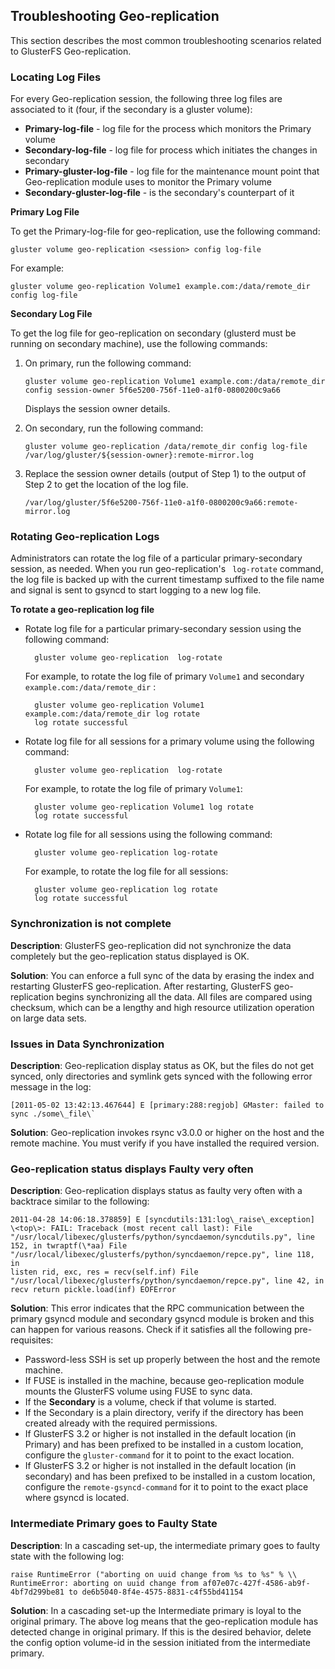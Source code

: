 ## Troubleshooting Geo-replication

This section describes the most common troubleshooting scenarios related
to GlusterFS Geo-replication.

### Locating Log Files

For every Geo-replication session, the following three log files are
associated to it (four, if the secondary is a gluster volume):

- **Primary-log-file** - log file for the process which monitors the Primary
  volume
- **Secondary-log-file** - log file for process which initiates the changes in
  secondary
- **Primary-gluster-log-file** - log file for the maintenance mount point
  that Geo-replication module uses to monitor the Primary volume
- **Secondary-gluster-log-file** - is the secondary's counterpart of it

**Primary Log File**

To get the Primary-log-file for geo-replication, use the following
command:

```console
gluster volume geo-replication <session> config log-file
```

For example:

```console
gluster volume geo-replication Volume1 example.com:/data/remote_dir config log-file
```

**Secondary Log File**

To get the log file for geo-replication on secondary (glusterd must be
running on secondary machine), use the following commands:

1.  On primary, run the following command:

        gluster volume geo-replication Volume1 example.com:/data/remote_dir config session-owner 5f6e5200-756f-11e0-a1f0-0800200c9a66

    Displays the session owner details.

2.  On secondary, run the following command:

        gluster volume geo-replication /data/remote_dir config log-file /var/log/gluster/${session-owner}:remote-mirror.log

3.  Replace the session owner details (output of Step 1) to the output
    of Step 2 to get the location of the log file.

        /var/log/gluster/5f6e5200-756f-11e0-a1f0-0800200c9a66:remote-mirror.log

### Rotating Geo-replication Logs

Administrators can rotate the log file of a particular primary-secondary
session, as needed. When you run geo-replication's ` log-rotate`
command, the log file is backed up with the current timestamp suffixed
to the file name and signal is sent to gsyncd to start logging to a new
log file.

**To rotate a geo-replication log file**

- Rotate log file for a particular primary-secondary session using the
  following command:

        gluster volume geo-replication  log-rotate

  For example, to rotate the log file of primary `Volume1` and secondary
  `example.com:/data/remote_dir` :

        gluster volume geo-replication Volume1 example.com:/data/remote_dir log rotate
        log rotate successful

- Rotate log file for all sessions for a primary volume using the
  following command:

        gluster volume geo-replication  log-rotate

  For example, to rotate the log file of primary `Volume1`:

        gluster volume geo-replication Volume1 log rotate
        log rotate successful

- Rotate log file for all sessions using the following command:

        gluster volume geo-replication log-rotate

  For example, to rotate the log file for all sessions:

        gluster volume geo-replication log rotate
        log rotate successful

### Synchronization is not complete

**Description**: GlusterFS geo-replication did not synchronize the data
completely but the geo-replication status displayed is OK.

**Solution**: You can enforce a full sync of the data by erasing the
index and restarting GlusterFS geo-replication. After restarting,
GlusterFS geo-replication begins synchronizing all the data. All files
are compared using checksum, which can be a lengthy and high resource
utilization operation on large data sets.

### Issues in Data Synchronization

**Description**: Geo-replication display status as OK, but the files do
not get synced, only directories and symlink gets synced with the
following error message in the log:

```{ .text .no-copy }
[2011-05-02 13:42:13.467644] E [primary:288:regjob] GMaster: failed to sync ./some\_file\`
```

**Solution**: Geo-replication invokes rsync v3.0.0 or higher on the host
and the remote machine. You must verify if you have installed the
required version.

### Geo-replication status displays Faulty very often

**Description**: Geo-replication displays status as faulty very often
with a backtrace similar to the following:

```{ .text .no-copy }
2011-04-28 14:06:18.378859] E [syncdutils:131:log\_raise\_exception]
\<top\>: FAIL: Traceback (most recent call last): File
"/usr/local/libexec/glusterfs/python/syncdaemon/syncdutils.py", line
152, in twraptf(\*aa) File
"/usr/local/libexec/glusterfs/python/syncdaemon/repce.py", line 118, in
listen rid, exc, res = recv(self.inf) File
"/usr/local/libexec/glusterfs/python/syncdaemon/repce.py", line 42, in
recv return pickle.load(inf) EOFError
```

**Solution**: This error indicates that the RPC communication between
the primary gsyncd module and secondary gsyncd module is broken and this can
happen for various reasons. Check if it satisfies all the following
pre-requisites:

- Password-less SSH is set up properly between the host and the remote
  machine.
- If FUSE is installed in the machine, because geo-replication module
  mounts the GlusterFS volume using FUSE to sync data.
- If the **Secondary** is a volume, check if that volume is started.
- If the Secondary is a plain directory, verify if the directory has been
  created already with the required permissions.
- If GlusterFS 3.2 or higher is not installed in the default location
  (in Primary) and has been prefixed to be installed in a custom
  location, configure the `gluster-command` for it to point to the
  exact location.
- If GlusterFS 3.2 or higher is not installed in the default location
  (in secondary) and has been prefixed to be installed in a custom
  location, configure the `remote-gsyncd-command` for it to point to
  the exact place where gsyncd is located.

### Intermediate Primary goes to Faulty State

**Description**: In a cascading set-up, the intermediate primary goes to
faulty state with the following log:

```{ .text .no-copy }
raise RuntimeError ("aborting on uuid change from %s to %s" % \\
RuntimeError: aborting on uuid change from af07e07c-427f-4586-ab9f-
4bf7d299be81 to de6b5040-8f4e-4575-8831-c4f55bd41154
```

**Solution**: In a cascading set-up the Intermediate primary is loyal to
the original primary. The above log means that the
geo-replication module has detected change in original primary. If this is
the desired behavior, delete the config option volume-id in the session
initiated from the intermediate primary.
